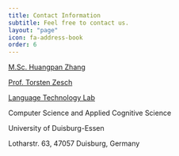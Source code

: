 ```yaml
---
title: Contact Information
subtitle: Feel free to contact us.
layout: "page"
icon: fa-address-book
order: 6
---
```



[M.Sc. Huangpan Zhang](mailto:huangpan.zhang@uni-due.de)

[Prof. Torsten Zesch](mailto:torsten.zesch@uni-due.de)

[Language Technology Lab](https://www.ltl.uni-due.de/)

Computer Science and Applied Cognitive Science

University of Duisburg-Essen

Lotharstr. 63, 47057 Duisburg, Germany
